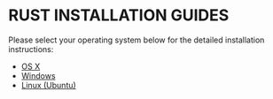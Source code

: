 # RUST INSTALLATION GUIDES

Please select your operating system below for the detailed installation instructions:

- [OS X](osx-installation.md)
- [Windows](windows-installation.md)
- [Linux (Ubuntu)](ubuntu-installation.md)
